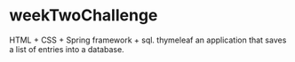 # weekTwoChallenge
HTML + CSS + Spring framework + sql.
thymeleaf
an application that saves a list of entries into a database.
